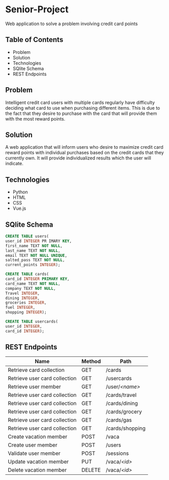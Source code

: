 # Senior-Project
Web application to solve a problem involving credit card points

## Table of Contents
- Problem
- Solution
- Technologies
- SQlite Schema
- REST Endpoints

## Problem
Intelligent credit card users with multiple cards regularly have difficulty deciding what card to use when purchasing different items. This is due to the fact that they desire to purchase with the card that will provide them with the most reward points.

## Solution
A web application that will inform users who desire to maximize credit card reward points with individual purchases based on the credit cards that they currently own. It will provide individualized results which the user will indicate.

## Technologies
- Python
- HTML
- CSS
- Vue.js

## SQlite Schema

```sql
CREATE TABLE users(
user_id INTEGER PR IMARY KEY,
first_name TEXT NOT NULL,
last_name TEXT NOT NULL,
email TEXT NOT NULL UNIQUE,
salted_pass TEXT NOT NULL,
current_points INTEGER);
```

```sql
CREATE TABLE cards(
card_id INTEGER PRIMARY KEY,
card_name TEXT NOT NULL,
company TEXT NOT NULL,
Travel INTEGER,
dining INTEGER,
groceries INTEGER,
fuel INTEGER,
shopping INTEGER);
```

```sql
CREATE TABLE usercards(
user_id INTEGER, 
card_id INTEGER);
```

## REST Endpoints


Name                           | Method | Path
-------------------------------|--------|------------------
Retrieve card collection       | GET    | /cards
Retrieve user card collection  | GET    | /usercards
Retrieve user member           | GET    | /user/*\<name\>*
Retrieve user card collection  | GET    | /cards/travel
Retrieve user card collection  | GET    | /cards/dining
Retrieve user card collection  | GET    | /cards/grocery
Retrieve user card collection  | GET    | /cards/gas
Retrieve user card collection  | GET    | /cards/shopping
Create vacation member         | POST   | /vaca
Create user member             | POST   | /users
Validate user member           | POST   | /sessions
Update vacation member         | PUT    | /vaca/*\<id\>*
Delete vacation member         | DELETE | /vaca/*\<id\>*
